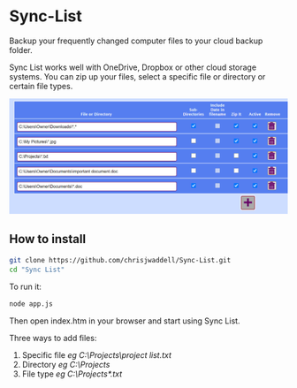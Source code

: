 # Sync-List

Backup your frequently changed computer files to your cloud backup folder.

Sync List works well with OneDrive, Dropbox or other cloud storage systems.
You can zip up your files, select a specific file or directory or certain file types.

![Sync List File list](https://github.com/chrisjwaddell/Sync-List/blob/main/img/sync-list.jpg)


## How to install


```bash
git clone https://github.com/chrisjwaddell/Sync-List.git
cd "Sync List"
```

To run it:
```bash
node app.js
```

Then open index.htm in your browser and start using Sync List.

Three ways to add files:
1. Specific file *eg C:\Projects\project list.txt*
2. Directory *eg C:\Projects*
3. File type *eg C:\Projects\*.txt*









